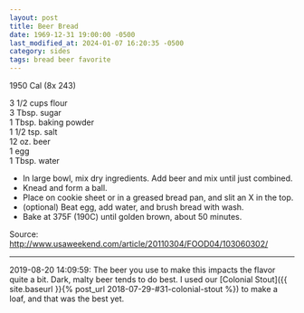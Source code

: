 ```yaml
---
layout: post
title: Beer Bread
date: 1969-12-31 19:00:00 -0500
last_modified_at: 2024-01-07 16:20:35 -0500
category: sides
tags: bread beer favorite
---
```

1950 Cal (8x 243)

3 1/2 cups flour  
3 Tbsp. sugar  
1 Tbsp. baking powder  
1 1/2 tsp.  salt  
12 oz. beer  
1 egg  
1 Tbsp. water  

* In large bowl, mix dry ingredients.  Add beer and mix until just combined.
* Knead and form a ball.
* Place on cookie sheet or in a greased bread pan, and slit an X in the top.
* (optional) Beat egg, add water, and brush bread with wash.
* Bake at 375F (190C) until golden brown, about 50 minutes.

Source: <http://www.usaweekend.com/article/20110304/FOOD04/103060302/>

---

2019-08-20 14:09:59: The beer you use to make this impacts the flavor quite a bit.
Dark, malty beer tends to do best.  I used our [Colonial Stout]({{ site.baseurl }}{% post_url 2018-07-29-#31-colonial-stout %}) to make a loaf, and
that was the best yet.

